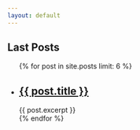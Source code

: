 ```yaml
---
layout: default
---
```


## Last Posts

<ul>
  {% for post in site.posts limit: 6 %}
    <li>
      <h2><a href="{{ post.url }}">{{ post.title }}</a></h2>
      {{ post.excerpt }}
    </li>
  {% endfor %}
</ul>
